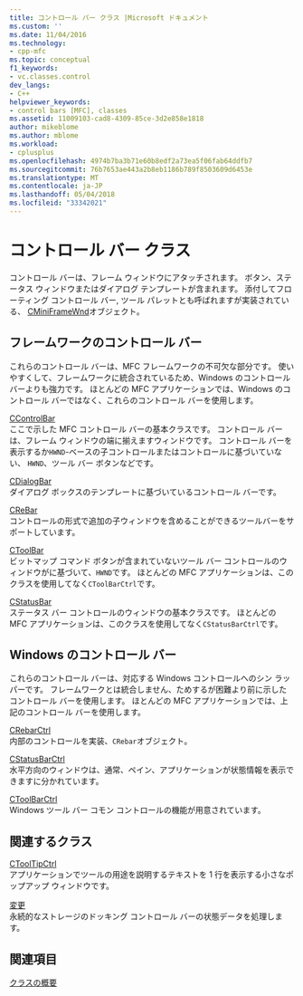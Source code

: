 ```yaml
---
title: コントロール バー クラス |Microsoft ドキュメント
ms.custom: ''
ms.date: 11/04/2016
ms.technology:
- cpp-mfc
ms.topic: conceptual
f1_keywords:
- vc.classes.control
dev_langs:
- C++
helpviewer_keywords:
- control bars [MFC], classes
ms.assetid: 11009103-cad8-4309-85ce-3d2e858e1818
author: mikeblome
ms.author: mblome
ms.workload:
- cplusplus
ms.openlocfilehash: 4974b7ba3b71e60b8edf2a73ea5f06fab64ddfb7
ms.sourcegitcommit: 76b7653ae443a2b8eb1186b789f8503609d6453e
ms.translationtype: MT
ms.contentlocale: ja-JP
ms.lasthandoff: 05/04/2018
ms.locfileid: "33342021"
---
```

# <a name="control-bar-classes"></a>コントロール バー クラス
コントロール バーは、フレーム ウィンドウにアタッチされます。 ボタン、ステータス ウィンドウまたはダイアログ テンプレートが含まれます。 添付してフローティング コントロール バー, ツール パレットとも呼ばれますが実装されている、 [CMiniFrameWnd](../mfc/reference/cminiframewnd-class.md)オブジェクト。  
  
## <a name="framework-control-bars"></a>フレームワークのコントロール バー  
 これらのコントロール バーは、MFC フレームワークの不可欠な部分です。 使いやすくして、フレームワークに統合されているため、Windows のコントロール バーよりも強力です。 ほとんどの MFC アプリケーションでは、Windows のコントロール バーではなく、これらのコントロール バーを使用します。  
  
 [CControlBar](../mfc/reference/ccontrolbar-class.md)  
 ここで示した MFC コントロール バーの基本クラスです。 コントロール バーは、フレーム ウィンドウの端に揃えますウィンドウです。 コントロール バーを表示するか`HWND`-ベースの子コントロールまたはコントロールに基づいていない、 `HWND`、ツール バー ボタンなどです。  
  
 [CDialogBar](../mfc/reference/cdialogbar-class.md)  
 ダイアログ ボックスのテンプレートに基づいているコントロール バーです。  
  
 [CReBar](../mfc/reference/crebar-class.md)  
 コントロールの形式で追加の子ウィンドウを含めることができるツールバーをサポートしています。  
  
 [CToolBar](../mfc/reference/ctoolbar-class.md)  
 ビットマップ コマンド ボタンが含まれていないツール バー コントロールのウィンドウがに基づいて、`HWND`です。 ほとんどの MFC アプリケーションは、このクラスを使用してなく`CToolBarCtrl`です。  
  
 [CStatusBar](../mfc/reference/cstatusbar-class.md)  
 ステータス バー コントロールのウィンドウの基本クラスです。 ほとんどの MFC アプリケーションは、このクラスを使用してなく`CStatusBarCtrl`です。  
  
## <a name="windows-control-bars"></a>Windows のコントロール バー  
 これらのコントロール バーは、対応する Windows コントロールへのシン ラッパーです。 フレームワークとは統合しません、ためするが困難より前に示したコントロール バーを使用します。 ほとんどの MFC アプリケーションでは、上記のコントロール バーを使用します。  
  
 [CRebarCtrl](../mfc/reference/crebarctrl-class.md)  
 内部のコントロールを実装、`CRebar`オブジェクト。  
  
 [CStatusBarCtrl](../mfc/reference/cstatusbarctrl-class.md)  
 水平方向のウィンドウは、通常、ペイン、アプリケーションが状態情報を表示できますに分かれています。  
  
 [CToolBarCtrl](../mfc/reference/ctoolbarctrl-class.md)  
 Windows ツール バー コモン コントロールの機能が用意されています。  
  
## <a name="related-classes"></a>関連するクラス  
 [CToolTipCtrl](../mfc/reference/ctooltipctrl-class.md)  
 アプリケーションでツールの用途を説明するテキストを 1 行を表示する小さなポップアップ ウィンドウです。  
  
 [変更](../mfc/reference/cdockstate-class.md)  
 永続的なストレージのドッキング コントロール バーの状態データを処理します。  
  
## <a name="see-also"></a>関連項目  
 [クラスの概要](../mfc/class-library-overview.md)

